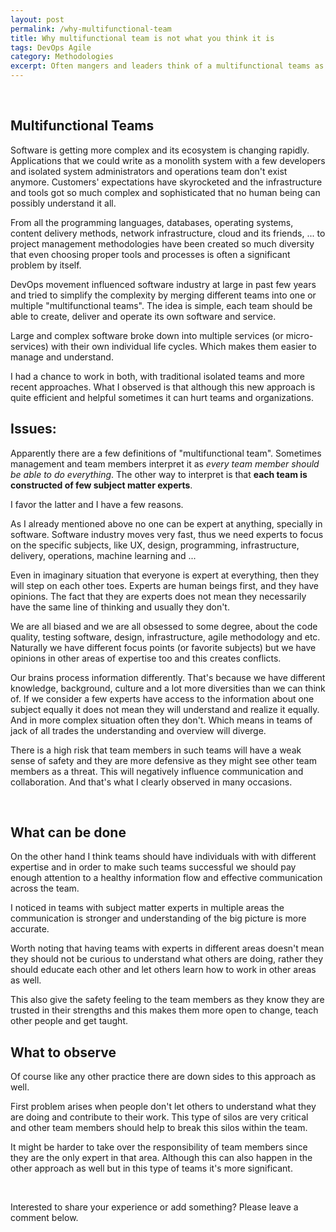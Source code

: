 ```yaml
---
layout: post
permalink: /why-multifunctional-team
title: Why multifunctional team is not what you think it is
tags: DevOps Agile
category: Methodologies
excerpt: Often mangers and leaders think of a multifunctional teams as a group of people that each individual is a jack of all trades. But it might not have the best outcome for your organization.
---
```


<div class="ads"> 
    <ins class="adsbygoogle" style="display:block" data-ad-client="ca-pub-5768423765640512" data-ad-slot="7013600384" data-ad-format="horizontal"></ins> 
    <script> (adsbygoogle = window.adsbygoogle || []).push({}); </script>
</div>
<br />
<!-- /280065419/boynux-pages/Dynamic -->
<div id='div-gpt-ad-1492962120549-0'>
<script>
googletag.cmd.push(function() { googletag.display('div-gpt-ad-1492962120549-0'); });
</script>
</div>

Multifunctional Teams
---------------------

Software is getting more complex and its ecosystem is changing rapidly. Applications that we could write as a monolith system with a few developers and isolated system administrators and operations team don't exist anymore. Customers' expectations have skyrocketed and the infrastructure and tools got so much complex and sophisticated that no human being can possibly understand it all.

From all the programming languages, databases, operating systems, content delivery methods, network infrastructure, cloud and its friends, ... to project management methodologies have been created so much diversity that even choosing proper tools and processes is often a significant problem by itself.

DevOps movement influenced software industry at large in past few years and tried to simplify the complexity by merging different teams into one or multiple "multifunctional teams". The idea is simple, each team should be able to create, deliver and operate its own software and service.

Large and complex software broke down into multiple services (or micro-services) with their own individual life cycles. Which makes them easier to manage and understand.

I had a chance to work in both, with traditional isolated teams and more recent approaches. What I observed is that although this new approach is quite efficient and helpful sometimes it can hurt teams and organizations.

## Issues:

Apparently there are a few definitions of "multifunctional team". Sometimes management and team members interpret it as *every team member should be able to do everything*. The other way to interpret is that **each team is constructed of few subject matter experts**.

I favor the latter and I have a few reasons.

As I already mentioned above no one can be expert at anything, specially in software. Software industry moves very fast, thus we need experts to focus on the specific subjects, like UX, design, programming, infrastructure, delivery, operations, machine learning and ...

Even in imaginary situation that everyone is expert at everything, then they will step on each other toes. Experts are human beings first, and they have opinions. The fact that they are experts does not mean they necessarily have the same line of thinking and usually they don't.

We are all biased and we are all obsessed to some degree, about the code quality, testing software, design, infrastructure, agile methodology and etc. Naturally we have different focus points (or favorite subjects) but we have opinions in other areas of expertise too and this creates conflicts.

Our brains process information differently. That's because we have different knowledge, background, culture and a lot more diversities than we can think of. If we consider a few experts have access to the information about one subject equally it does not mean they will understand and realize it equally. And in more complex situation often they don't. Which means in teams of jack of all trades the understanding and overview will diverge.

There is a high risk that team members in such teams will have a weak sense of safety and they are more defensive as they might see other team members as a threat. This will negatively influence communication and collaboration. And that's what I clearly observed in many occasions.

<div class="ads"> 
    <ins class="adsbygoogle" style="display:block" data-ad-client="ca-pub-5768423765640512" data-ad-slot="7013600384" data-ad-format="horizontal"></ins> 
    <script> (adsbygoogle = window.adsbygoogle || []).push({}); </script>
</div>
<br />


## What can be done

On the other hand I think teams should have individuals with with different expertise and in order to make such teams successful we should pay enough attention to a healthy information flow and effective communication across the team.

I noticed in teams with subject matter experts in multiple areas the communication is stronger and understanding of the big picture is more accurate.

Worth noting that having teams with experts in different areas doesn't mean they should not be curious to understand what others are doing, rather they should educate each other and let others learn how to work in other areas as well.

This also give the safety feeling to the team members as they know they are trusted in their strengths and this makes them more open to change, teach other people and get taught.

## What to observe

Of course like any other practice there are down sides to this approach as well.

First problem arises when people don't let others to understand what they are doing and contribute to their work. This type of silos are very critical and other team members should help to break this silos within the team.

It might be harder to take over the responsibility of team members since they are the only expert in that area. Although this can also happen in the other approach as well but in this type of teams it's more significant.

<div class="ads"> 
    <ins class="adsbygoogle" style="display:block" data-ad-client="ca-pub-5768423765640512" data-ad-slot="7013600384" data-ad-format="horizontal"></ins> 
    <script> (adsbygoogle = window.adsbygoogle || []).push({}); </script>
</div>
<br />

Interested to share your experience or add something? Please leave a comment below.
